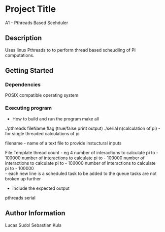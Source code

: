 # Project Title

A1 - Pthreads Based Scehduler

## Description
Uses linux Pthreads to to perform thread based scheudling of PI computations.

## Getting Started

### Dependencies
POSIX compatible operating system

### Executing program

* How to build and run the program
make all

./pthreads fileName flag (true/false print output)
./serial n(calculation of pi) - for single threaded calculations of pi

filename - name of a text file to provide instuctural inputs

File Template
    thread count - eg 4
    number of interactions to calculate pi to - 100000 
    number of interactions to calculate pi to - 100000 
    number of interactions to calculate pi to - 100000 
    number of interactions to calculate pi to - 100000  
                                                        - each new line is a scheduled task to be added to the queue
                                                          tasks are not broken up further

* include the expected output

pthreads
serial





## Author Information
Lucas Sudol
Sebastian Kula




